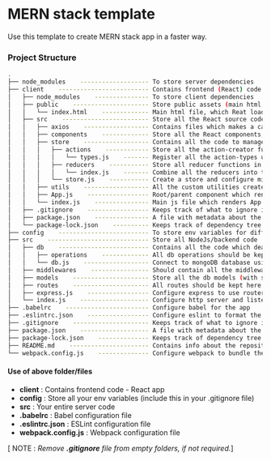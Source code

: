 # MERN stack template
Use this template to create MERN stack app in a faster way.

### Project Structure
```bash
.
├── node_modules    ------------------- To store server dependencies
├── client    ------------------------- Contains frontend (React) code
│   ├── node_modules    --------------- To store client dependencies
│   ├── public    --------------------- Store public assets (main html file, favicon, manifest.json)
│   │   └── index.html    ------------- Main html file, which Reat loads
│   ├── src    ------------------------ Store all the React source code
│   │   ├── axios    ------------------ Contains files which makes a call backend server using axios library
│   │   ├── components    ------------- Store all the React components, except App component
│   │   ├── store    ------------------ Contains all the code to manage Store data
│   │   │   ├── actions    ------------ Store all the action-creator functions in this folder 
│   │   │   │   └── types.js    ------- Register all the action-types used accross application
│   │   │   ├── reducers    ----------- Store all reducer functions in this folder
│   │   │   │   └── index.js    ------- Combine all the reducers into this root-reducer
│   │   │   └── store.js    ----------- Create a store and configure middleware using redux-thunk
│   │   ├── utils    ------------------ All the custom utilities created by developer (ex. formating a date)
│   │   ├── App.js    ----------------- Root/parent component which renders first
│   │   └── index.js    --------------- Main js file which renders App component inside root div
│   ├── .gitignore    ----------------- Keeps track of what to ignore in git commit
│   ├── package.json    --------------- A file with metadata about the application/project
│   └── package-lock.json    ---------- Keeps track of dependency tree and ensures that every env has same setup
├── config    ------------------------- To store env variables for different environments (Dev,Test,prod)
├── src    ---------------------------- Store all NodeJs/backend code
│   ├── db    ------------------------- Contains all the code which deals with database
│   │   ├── operations    ------------- All db operations should be kept here
│   │   └── db.js    ------------------ Connect to mongoDB database using mongoose
│   ├── middlewares    ---------------- Should contain all the middleware functions (like logging,authentication)
│   ├── models    --------------------- Store all the db models (with schemas)
│   ├── routes    --------------------- All routes should be kept here and not on main express file
│   ├── express.js    ----------------- Configure express to use routers, middlewares and other things
│   └── index.js    ------------------- Configure http server and listen on particular port
├── .babelrc    ----------------------- Configure babel for the app
├── .eslintrc.json    ----------------- Configure eslint to format the code
├── .gitignore    --------------------- Keeps track of what to ignore in git commit
├── package.json    ------------------- A file with metadata about the application/project
├── package-lock.json    -------------- Keeps track of dependency tree and ensures that every env has same setup
├── README.md    ---------------------- Contains info about the repository
└── webpack.config.js    -------------- Configure webpack to bundle the app

```

#### Use of above folder/files

-  **client**            : Contains frontend code - React app
-  **config**            : Store all your env variables (include this in your .gitignore file)
-  **src**               : Your entire server code
-  **.babelrc**          : Babel configuration file
-  **.eslintrc.json**    : ESLint configuration file
-  **webpack.config.js** : Webpack configuration file

[ NOTE : *Remove **.gitignore** file from empty folders, if not required.*]
